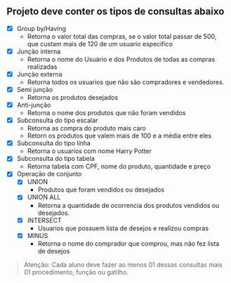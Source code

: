 ## Projeto deve conter os tipos de consultas abaixo
- [x] Group by/Having
  - Retorna o valor total das compras, se o valor total passar de 500, que custam mais de 120 de um usuario especifico
- [x] Junção interna
  - Retorna o nome do Usuário e dos Produtos de todas as compras realizadas
- [x] Junção externa
  - Retorna todos os usuarios que não são compradores e vendedores.
- [x] Semi junção
  - Retorna os produtos desejados
- [x] Anti-junção
  - Retorna o nome dos produtos que não foram vendidos
- [x] Subconsulta do tipo escalar
  - Retorna as compra do produto mais caro
  - Retorn os produtos que valem mais de 100 e a média entre eles
- [x] Subconsulta do tipo linha
  - Retorna o usuarios com nome Harry Potter
- [x] Subconsulta do tipo tabela
  -  Retorna tabela com CPF, nome do produto, quantidade e preço
- [x] Operação de conjunto
  - [x] UNION
    - Produtos que foram vendidos ou desejados
  - [x] UNION ALL
    - Retorna a quantidade de ocorrencia dos produtos vendidos ou desejados.
  - [x] INTERSECT 
    - Usuarios que possuem lista de desejos e realizou compras
  - [x] MINUS
    - Retorna o nome do comprador que comprou, mas não fez lista de desejos

> Atenção: 
    Cada aluno deve fazer ao menos 01 dessas consultas mais 01 procedimento, função ou gatilho.

